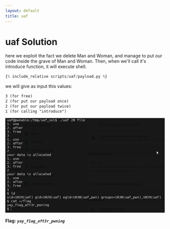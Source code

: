 ```yaml
---
layout: default
title: uaf
---
```


# uaf Solution

here we exploit the fact we delete Man and Woman, and manage to put our code inside the grave of Man and Woman.
Then, when we'll call it's introduce function, it will execute shell.

```py
{% include_relative scripts/uaf/payload.py %}
```


we will give as input this values:
```
3 (for free)
2 (for put our payload once)
2 (for put our payload twice)
1 (for calling "introduce")
```

![image](./images/uaf.png)

**Flag:** ***`yay_f1ag_aft3r_pwning`***
